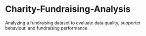 # Charity-Fundraising-Analysis
Analyzing a fundraising dataset to evaluate data quality, supporter behaviour, and fundraising performance.
